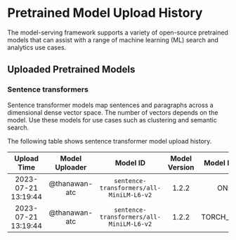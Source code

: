 # Pretrained Model Upload History

The model-serving framework supports a variety of open-source pretrained models that can assist with a range of machine learning (ML) search and analytics use cases. 


## Uploaded Pretrained Models


### Sentence transformers

Sentence transformer models map sentences and paragraphs across a dimensional dense vector space. The number of vectors depends on the model. Use these models for use cases such as clustering and semantic search. 

The following table shows sentence transformer model upload history.

[//]: # (This may be the most platform independent comment)

|Upload Time|Model Uploader|Model ID|Model Version|Model Format|Embedding Dimension|Pooling Mode|
| :---: | :---: | :---: | :---: | :---: | :---: | :---: |
|2023-07-21 13:19:44|@thanawan-atc|`sentence-transformers/all-MiniLM-L6-v2`|1.2.2|ONNX|Default|Default|
|2023-07-21 13:19:44|@thanawan-atc|`sentence-transformers/all-MiniLM-L6-v2`|1.2.2|TORCH_SCRIPT|Default|Default|
